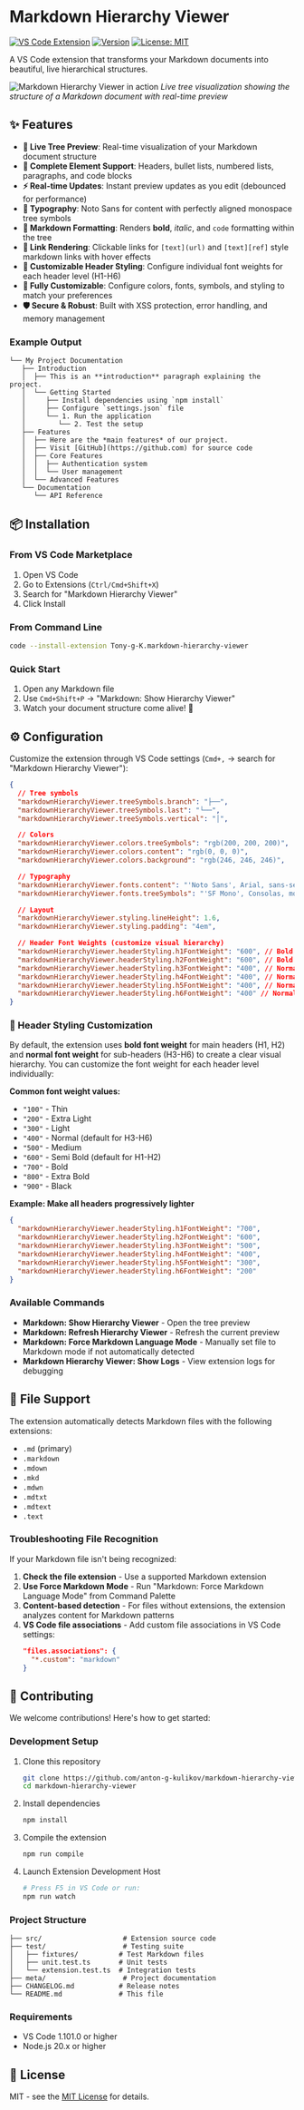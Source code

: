 # Markdown Hierarchy Viewer

[![VS Code Extension](https://img.shields.io/badge/VS%20Code-Extension-blue?logo=visual-studio-code)](https://marketplace.visualstudio.com/items?itemName=Tony-g-K.markdown-hierarchy-viewer)
[![Version](https://img.shields.io/badge/version-1.2.0-green)](https://github.com/anton-g-kulikov/markdown-hierarchy-viewer)
[![License: MIT](https://img.shields.io/badge/License-MIT-yellow.svg)](https://opensource.org/licenses/MIT)

A VS Code extension that transforms your Markdown documents into beautiful, live hierarchical structures.

![Markdown Hierarchy Viewer in action](assets/screenshot.png)
_Live tree visualization showing the structure of a Markdown document with real-time preview_

## ✨ Features

- **🌳 Live Tree Preview**: Real-time visualization of your Markdown document structure
- **📝 Complete Element Support**: Headers, bullet lists, numbered lists, paragraphs, and code blocks
- **⚡ Real-time Updates**: Instant preview updates as you edit (debounced for performance)
- **🎨 Typography**: Noto Sans for content with perfectly aligned monospace tree symbols
- **🎯 Markdown Formatting**: Renders **bold**, _italic_, and `code` formatting within the tree
- **🔗 Link Rendering**: Clickable links for `[text](url)` and `[text][ref]` style markdown links with hover effects
- **🎨 Customizable Header Styling**: Configure individual font weights for each header level (H1-H6)
- **🔧 Fully Customizable**: Configure colors, fonts, symbols, and styling to match your preferences
- **🛡️ Secure & Robust**: Built with XSS protection, error handling, and memory management

### Example Output

```
└── My Project Documentation
   ├── Introduction
   │  ├── This is an **introduction** paragraph explaining the project.
   │  └── Getting Started
   │     ├── Install dependencies using `npm install`
   │     ├── Configure `settings.json` file
   │     └── 1. Run the application
   │        └── 2. Test the setup
   ├── Features
   │  ├── Here are the *main features* of our project.
   │  ├── Visit [GitHub](https://github.com) for source code
   │  ├── Core Features
   │  │  ├── Authentication system
   │  │  └── User management
   │  └── Advanced Features
   └── Documentation
      └── API Reference
```

## 📦 Installation

### From VS Code Marketplace

1. Open VS Code
2. Go to Extensions (`Ctrl/Cmd+Shift+X`)
3. Search for "Markdown Hierarchy Viewer"
4. Click Install

### From Command Line

```bash
code --install-extension Tony-g-K.markdown-hierarchy-viewer
```

### Quick Start

1. Open any Markdown file
2. Use `Cmd+Shift+P` → "Markdown: Show Hierarchy Viewer"
3. Watch your document structure come alive! 🎉

## ⚙️ Configuration

Customize the extension through VS Code settings (`Cmd+,` → search for "Markdown Hierarchy Viewer"):

```json
{
  // Tree symbols
  "markdownHierarchyViewer.treeSymbols.branch": "├──",
  "markdownHierarchyViewer.treeSymbols.last": "└──",
  "markdownHierarchyViewer.treeSymbols.vertical": "│",

  // Colors
  "markdownHierarchyViewer.colors.treeSymbols": "rgb(200, 200, 200)",
  "markdownHierarchyViewer.colors.content": "rgb(0, 0, 0)",
  "markdownHierarchyViewer.colors.background": "rgb(246, 246, 246)",

  // Typography
  "markdownHierarchyViewer.fonts.content": "'Noto Sans', Arial, sans-serif",
  "markdownHierarchyViewer.fonts.treeSymbols": "'SF Mono', Consolas, monospace",

  // Layout
  "markdownHierarchyViewer.styling.lineHeight": 1.6,
  "markdownHierarchyViewer.styling.padding": "4em",

  // Header Font Weights (customize visual hierarchy)
  "markdownHierarchyViewer.headerStyling.h1FontWeight": "600", // Bold
  "markdownHierarchyViewer.headerStyling.h2FontWeight": "600", // Bold
  "markdownHierarchyViewer.headerStyling.h3FontWeight": "400", // Normal
  "markdownHierarchyViewer.headerStyling.h4FontWeight": "400", // Normal
  "markdownHierarchyViewer.headerStyling.h5FontWeight": "400", // Normal
  "markdownHierarchyViewer.headerStyling.h6FontWeight": "400" // Normal
}
```

### 🎨 Header Styling Customization

By default, the extension uses **bold font weight** for main headers (H1, H2) and **normal font weight** for sub-headers (H3-H6) to create a clear visual hierarchy. You can customize the font weight for each header level individually:

**Common font weight values:**

- `"100"` - Thin
- `"200"` - Extra Light
- `"300"` - Light
- `"400"` - Normal (default for H3-H6)
- `"500"` - Medium
- `"600"` - Semi Bold (default for H1-H2)
- `"700"` - Bold
- `"800"` - Extra Bold
- `"900"` - Black

**Example: Make all headers progressively lighter**

```json
{
  "markdownHierarchyViewer.headerStyling.h1FontWeight": "700",
  "markdownHierarchyViewer.headerStyling.h2FontWeight": "600",
  "markdownHierarchyViewer.headerStyling.h3FontWeight": "500",
  "markdownHierarchyViewer.headerStyling.h4FontWeight": "400",
  "markdownHierarchyViewer.headerStyling.h5FontWeight": "300",
  "markdownHierarchyViewer.headerStyling.h6FontWeight": "200"
}
```

### Available Commands

- **Markdown: Show Hierarchy Viewer** - Open the tree preview
- **Markdown: Refresh Hierarchy Viewer** - Refresh the current preview
- **Markdown: Force Markdown Language Mode** - Manually set file to Markdown mode if not automatically detected
- **Markdown Hierarchy Viewer: Show Logs** - View extension logs for debugging

## 📁 File Support

The extension automatically detects Markdown files with the following extensions:

- `.md` (primary)
- `.markdown`
- `.mdown`
- `.mkd`
- `.mdwn`
- `.mdtxt`
- `.mdtext`
- `.text`

### Troubleshooting File Recognition

If your Markdown file isn't being recognized:

1. **Check the file extension** - Use a supported Markdown extension
2. **Use Force Markdown Mode** - Run "Markdown: Force Markdown Language Mode" from Command Palette
3. **Content-based detection** - For files without extensions, the extension analyzes content for Markdown patterns
4. **VS Code file associations** - Add custom file associations in VS Code settings:
   ```json
   "files.associations": {
     "*.custom": "markdown"
   }
   ```

## 🤝 Contributing

We welcome contributions! Here's how to get started:

### Development Setup

1. Clone this repository

   ```bash
   git clone https://github.com/anton-g-kulikov/markdown-hierarchy-viewer.git
   cd markdown-hierarchy-viewer
   ```

2. Install dependencies

   ```bash
   npm install
   ```

3. Compile the extension

   ```bash
   npm run compile
   ```

4. Launch Extension Development Host
   ```bash
   # Press F5 in VS Code or run:
   npm run watch
   ```

### Project Structure

```
├── src/                    # Extension source code
├── test/                   # Testing suite
│   ├── fixtures/          # Test Markdown files
│   ├── unit.test.ts       # Unit tests
│   └── extension.test.ts  # Integration tests
├── meta/                   # Project documentation
├── CHANGELOG.md           # Release notes
└── README.md              # This file
```

### Requirements

- VS Code 1.101.0 or higher
- Node.js 20.x or higher

## 📄 License

MIT - see the [MIT License](https://opensource.org/licenses/MIT) for details.
